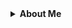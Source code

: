 <details>
    <summary><b>About Me </b></summary><br/>
Hi, my name is sandupama......💎<br>
I am 15 years old...💎<br>
From colombo....💎<br>
thank you.......💎<br.

</details>
    
